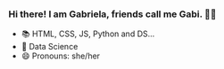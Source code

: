 ### Hi there! I am Gabriela, friends call me Gabi. 🙋‍♀️


- 📚 HTML, CSS, JS, Python and DS...
- 🎯 Data Science
- 😄 Pronouns: she/her


